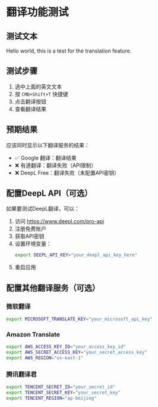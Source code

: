 # 翻译功能测试

## 测试文本

Hello world, this is a test for the translation feature.

## 测试步骤

1. 选中上面的英文文本
2. 按 `CMD+Shift+T` 快捷键
3. 点击翻译按钮
4. 查看翻译结果

## 预期结果

应该同时显示以下翻译服务的结果：
- ✅ Google 翻译：翻译结果
- ❌ 有道翻译：翻译失败（API限制）
- ❌ DeepL Free：翻译失败（未配置API密钥）

## 配置DeepL API（可选）

如果要测试DeepL翻译，可以：

1. 访问 https://www.deepl.com/pro-api
2. 注册免费账户
3. 获取API密钥
4. 设置环境变量：
   ```bash
   export DEEPL_API_KEY="your_deepl_api_key_here"
   ```
5. 重启应用

## 配置其他翻译服务（可选）

### 微软翻译
```bash
export MICROSOFT_TRANSLATE_KEY="your_microsoft_api_key"
```

### Amazon Translate
```bash
export AWS_ACCESS_KEY_ID="your_access_key_id"
export AWS_SECRET_ACCESS_KEY="your_secret_access_key"
export AWS_REGION="us-east-1"
```

### 腾讯翻译君
```bash
export TENCENT_SECRET_ID="your_secret_id"
export TENCENT_SECRET_KEY="your_secret_key"
export TENCENT_REGION="ap-beijing"
```